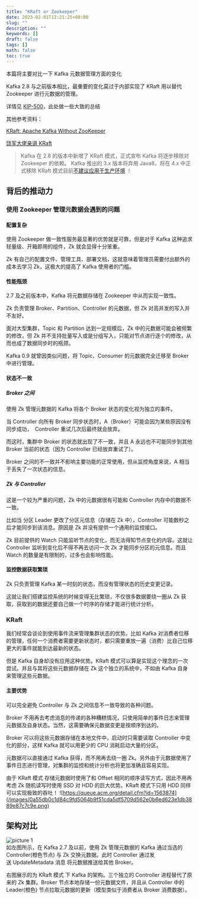 ```yaml
---
title: "KRaft or Zookeeper"
date: 2023-02-01T12:21:25+08:00
slug: ""
description: ""
keywords: []
draft: false
tags: []
math: false
toc: true
---
```


本篇将主要对比一下 Kafka 元数据管理方面的变化

Kafka 2.8 与之前版本相比，最重要的变化莫过于内部实现了 KRaft 用以替代 Zookeeper 进行元数据的管理。

详情见 [KIP-500](https://cwiki.apache.org/confluence/display/KAFKA/KIP-500%3A+Replace+ZooKeeper+with+a+Self-Managed+Metadata+Quorum)，此处做一些大致的总结

其他参考资料：

[KRaft: Apache Kafka Without ZooKeeper](https://developer.confluent.io/learn/kraft/)

[饶军大佬亲讲 KRaft](https://www.youtube.com/watch?v=6YL0L4lb9iM)

> Kafka 在 2.8 的版本中新增了 KRaft 模式，正式宣布 Kafka 将逐步移除对 Zookeeper 的依赖。
> Kafka 推出的 3.x 版本将弃用 Java8，将在 4.x 中正式移除
> KRaft 模式目前[不建议应用于生产环境](https://github.com/apache/kafka/blob/trunk/config/kraft/README.md) ！

## 背后的推动力

### 使用 Zookeeper 管理元数据会遇到的问题

#### 配置复杂
使用 Zookeeper 做一致性服务最显著的优势就是可靠，但是对于 Kafka 这种追求轻量级、开箱即用的组件，Zk 就会显得十分笨重。

Zk 有自己的配置文件、管理工具、部署文档，这就意味着管理员需要付出额外的成本去学习 Zk，这极大的提高了 Kafka 使用者的门槛。

#### 性能瓶颈
2.7 及之前版本中，Kafka 将元数据存储在 Zookeeper 中从而实现一致性。

Zk 负责管理 Broker、Partition、Controller 的元数据，但 Zk 对高并发的写入并不友好。

面对大型集群，Topic 和 Partition 达到一定规模后，Zk 中的元数据可能会被频繁的修改，但 Zk 并不支持批量写入或是分组写入，只能对节点进行逐个的修改，从而也成了数据同步时的瓶颈。

Kafka 0.9 就曾因类似问题，将 Topic、Consumer 的元数据完全迁移至 Broker 中进行管理。

#### 状态不一致

##### Broker 之间
使用 Zk 管理元数据的 Kafka 将各个 Broker 状态的变化视为独立的事件。

当 Controller 向所有 Broker 同步状态时，A（Broker）可能会因为某些原因没有同步成功，  Controller 重试几次后最终就会放弃。

而这时，集群中 Broker 的状态就出现了不一致，并且 A 永远也不可能同步到其他 Broker 当前的状态（因为 Controller 已经放弃重试了）。

Broker 之间的不一致并不影响主要功能的正常使用，但从监控角度来说，A 相当于丢失了一次状态的信息。

##### Zk 与 Controller
这是一个较为严重的问题，Zk 中的元数据很有可能和 Controller 内存中的数据不一致。

比如当 分区 Leader 更改了分区元信息（存储在 Zk 中），Controller 可能数秒之后才能同步到该消息。原因是 Zk 并没有提供一个通用的监控接口。

Zk 目前提供的 Watch 只能监听节点的变化，而无法得知节点变化的内容。这就让 Controller 监听到变化后不得不再去访问一次 Zk 才能同步分区的元信息。而且 Watch 的数量是有限制的，过多也会影响性能。

#### 监控数据获取繁琐
Zk 只负责管理 Kafka 某一时刻的状态，而没有管理状态的历史变更记录。

这就让我们搭建监控系统的时候变得无比繁琐，不仅很多数据要绕一圈从 Zk 获取，获取到的数据还要自己做一个时序的存储才能进行统计分析。

### KRaft
我们经常会谈论到使用事件流来管理集群状态的优势。比如 Kafka 对消费者位移的管理，任何一个消费者需要更新状态时，都只需要重放一遍（消费）比自己位移更大的事件就能到达最新的状态。

但是 Kafka 自身却没有应用这种优势。KRaft 模式可以算是实现这个理念的一次尝试。并且与其将这些元数据存储在 Zk 这个独立的系统中，不如由 Kafka 自身来管理这些元数据。

#### 主要优势
可以完全避免 Controller 与 Zk 之间信息不一致导致的各种问题。

Broker 不用再去考虑消息的传递的各种糟糕情况，只使用简单的事件日志来管理元数据及自身状态。当然，这需要确保元数据变更是按顺序到达的。

Broker 可以将这些元数据存储在本地文件中，启动时只需要读取 Controller 中变化的部分，这样 Kafka 就可以用更少的 CPU 消耗启动大量的分区。

元数据可以直接通过 Kafka 获得，而不用再去绕一圈 Zk。另外由于元数据使用了事件日志进行管理，对集群的监控和统计分析也将更加准确且容易实现。

由于 KRaft 模式 存储元数据时使用了和 Offset 相同的顺序读写方式，因此不用再考虑 Zk 随机读写时使用 SSD 对 HDD 的巨大优势。KRaft 模式下只用 HDD 同样可以实现极致的吞吐！
![https://queue.acm.org/detail.cfm?id=1563874](/images/0a55db0c1d84c9fd5064b9f51cda5df5709d562e0b6ed623e1db3889e87c7c9e.png)  

## 架构对比
![picture 1](/images/481d68124152b30bfe32391cc992fd3d496a79106a2438cb8bdb81af32684dd7.png)  
如左图所示，在 Kafka 2.7 及以前，使用 Zk 管理元数据的 Kafka 通过当选的 Controller(橙色节点) 与 Zk 交换元数据。此时 Controller 通过发送 UpdateMetadata 消息 将元数据推送给其他 Broker。

右图展示的为 KRaft 模式 下 Kafka 的架构。三个独立的 Controller 进程替代了原来的 Zk 集群。Broker 节点本地存储一份元数据文件，并且从 Controller 中的 Leader(橙色) 节点拉取元数据的更新（模型类似于消费者从 Broker 消费数据）。

